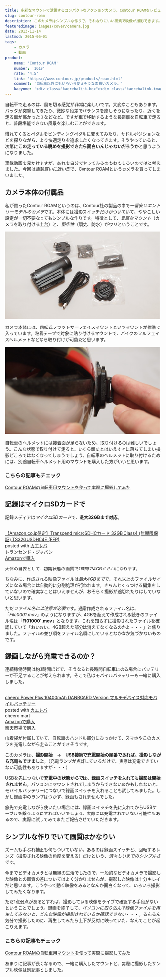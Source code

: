 ```yaml
---
title: 多彩なマウントで活躍するコンパクトなアクションカメラ、Contour ROAMをレビュー
slug: contour-roam
description: このカメラはシンプルな作りで、それなりにいい画質で映像が撮影できます。私の買ったモデルでは、撮影されている映像をリアルタイムで確認できないのが玉に瑕です。ただしそれを補って余りある、撮影の邪魔にならないコンパクトなボディが魅力です。
featuredimage: images/cover/camera.jpg
date: 2013-11-14
lastmod: 2015-05-01
tags: 
    - カメラ
    - 動画
product:
    name: 'Contour ROAM'
    number: '1619'
    rate: '4.5'
    link: 'https://www.contour.jp/products/roam.html'
    comment: '自転車以外にもいろいろ使えそうな面白いカメラ。'
    kaeyome: '<div class="kaerebalink-box"><div class="kaerebalink-image"><a href="https://www.amazon.co.jp/exec/obidos/ASIN/B006OFW2AG/illusionspace-22/ref=nosim/" rel="nofollow" target="_blank"><img src="https://ecx.images-amazon.com/images/I/41b8VYr3%2B6L._SL160_.jpg" style="border: none;" /></a></div><div class="kaerebalink-info"><div class="kaerebalink-name"><a href="https://www.amazon.co.jp/exec/obidos/ASIN/B006OFW2AG/illusionspace-22/ref=nosim/" rel="nofollow" target="_blank">【国内正規品】Contour ウェアラブルビデオカメラ ContourROAM 防水仕様 #1619</a><div class="kaerebalink-powered-date">posted with <a href="https://kaereba.com" rel="nofollow" target="_blank">カエレバ</a></div></div><div class="kaerebalink-detail"> Contour Inc. 2011-12-16    </div><div class="kaerebalink-link1"><div class="shoplinkamazon"><a href="https://www.amazon.co.jp/gp/search?keywords=ContourROAM%20%83E%83F%83A%83%89%83u%83%8B%83r%83f%83I%83J%83%81%83%89&__mk_ja_JP=%83J%83%5E%83J%83i&tag=illusionspace-22" rel="nofollow" target="_blank" title="アマゾン" >Amazonで購入</a></div><div class="shoplinkrakuten"><a href="https://hb.afl.rakuten.co.jp/hgc/0e95387f.f2aef20d.0e953880.25e412bd/?pc=http%3A%2F%2Fsearch.rakuten.co.jp%2Fsearch%2Fmall%2FContourROAM%2520%25E3%2582%25A6%25E3%2582%25A7%25E3%2582%25A2%25E3%2583%25A9%25E3%2583%2596%25E3%2583%25AB%25E3%2583%2593%25E3%2583%2587%25E3%2582%25AA%25E3%2582%25AB%25E3%2583%25A1%25E3%2583%25A9%2F-%2Ff.1-p.1-s.1-sf.0-st.A-v.2%3Fx%3D0%26scid%3Daf_ich_link_urltxt%26m%3Dhttp%3A%2F%2Fm.rakuten.co.jp%2F" rel="nofollow" target="_blank" title="楽天市場" >楽天市場で購入</a></div></div></div><div class="booklink-footer" style="clear: left"></div></div>'
---
```


自転車で走るのは、風を切る感覚が非常に楽しいです。大変なこともあります。バッタが突撃してきたり、微妙な段差でバランスを崩しそうになったり、近くを走る車が怖かったりなどなど。ですが車で移動するような長距離を自転車で走ると、普段堪能できない風景を楽しむことができます。

慣れてくるとペダルをビンディングペダルに変えてみたり、サドルポジションなどを探りながら、より快適走りを追求したくなってきます。そうやっていると、次第に<strong>この走っている眺めを撮影できたら面白いんじゃないだろうか</strong>と思うようになりました。

車載動画を見かけますが、あれを自分でやってみるのもおもしろいのではと考えました。今回は<em>衝動買いに近い形</em>で、Contour ROAMというカメラを買ってしまいました。


## カメラ本体の付属品


私が買ったContour ROAMというのは、Contour社の製品の中で<em>一番安いエントリーモデルのカメラ</em>です。本体には撮影スイッチだけがついていて、ややこしい設定が一切不要なとてもシンプルな作りです。特徴として、<em>豊富なマウント</em>（カメラを取り付ける土台）と、<em>堅牢性</em>（頑丈、防水）がウリということです。

![Contour ROAM 内容物](PA071695.jpg)

カメラ本体には、回転式フラットサーフェイスマウントというマウントが標準で入っています。粘着テープで対象に貼り付けるマウントで、バイクのフルフェイスヘルメットなどなら取り付けが可能だと思います。

![Contour ROAM付属回転式フラットサーフェイスマウント](PA071703.jpg)

自転車のヘルメットには接着面が足らないため、取り付けるのは難しいでしょう。こんな状態で取り付けて走ると、いくら頑丈とはいえすぐに落ちてしまい撮影どころではなくなってしまうでしょう。自転車のヘルメットに取り付けるためには、別途自転車ヘルメット用のマウントを購入した方がいいと思います。


### こちらの記事もチェック


<a href="https://wantit.gcreate.jp/contour_roam_mount/" title="Contour ROAMの自転車用マウントを使って実際に撮影してみた">Contour ROAMの自転車用マウントを使って実際に撮影してみた</a>


## 記録はマイクロSDカードで


記録メディアは<em>マイクロSDカード</em>で、<strong>最大32GBまで対応</strong>。

<div class="kaerebalink-box">
<div class="kaerebalink-image"><a href="https://www.amazon.co.jp/exec/obidos/ASIN/B0056TYX8U/illusionspace-22/ref=nosim/" rel="nofollow" target="_blank"><img alt=""  src="https://ecx.images-amazon.com/images/I/41k75NO7DzL._SL160_.jpg" style="border: none;" /></a></div>
<div class="kaerebalink-info">
<div class="kaerebalink-name"><a href="https://www.amazon.co.jp/exec/obidos/ASIN/B0056TYX8U/illusionspace-22/ref=nosim/" rel="nofollow" target="_blank">【Amazon.co.jp限定】Transcend microSDHCカード 32GB Class4 (無期限保証) TS32GUSDHC4E (FFP)</a>
<div class="kaerebalink-powered-date">posted with <a href="https://kaereba.com" rel="nofollow" target="_blank">カエレバ</a></div>
</div>
<div class="kaerebalink-detail"> トランセンド・ジャパン     </div>
<div class="kaerebalink-link1">
<div class="shoplinkamazon"><a href="https://www.amazon.co.jp/gp/search?keywords=TS32GUSDHC4E&#038;__mk_ja_JP=%83J%83%5E%83J%83i&#038;tag=illusionspace-22" rel="nofollow" target="_blank" title="アマゾン" >Amazonで購入</a></div>
</div>
</div>
<div class="booklink-footer" style="clear: left"></div>
</div>

大体の目安として、初期状態の画質で<em>1時間で4GBくらい</em>になります。

ちなみに、作成される映像ファイルは<em>最大4GBまで</em>で、それ以上のファイルサイズになる場合には自動的に分割処理が行われます。きちんとくっつける編集をしていないので確実なことはいえませんが、おそらく撮影が途切れたりはしていないと思います。

ただ<em>ファイル名には注意が必要</em>です。通常作成されるファイル名は、「<em>File0001.mov</em>」のようになりますが、4GBを超えて作成される続きのファイル名は「<strong>FI010001.mov</strong>」となります。これを知らずに撮影されたファイルを確認していて「おいおい、4GB超えた部分は消えてなくなるのかよ・・・」と焦りました。ファイルの並び順をファイル名順にしているとなかなか気づかないものです。

## 録画しながら充電できるのか？

連続稼働時間は約3時間ほどで、そうなると長時間自転車にのる場合にバッテリーが不足することが考えられます。そこで私はモバイルバッテリーも一緒に購入しました。

<div class="kaerebalink-box">
<div class="kaerebalink-image"><a href="https://www.amazon.co.jp/exec/obidos/ASIN/B00CY6P968/illusionspace-22/ref=nosim/" rel="nofollow" target="_blank"><img alt=""  src="https://ecx.images-amazon.com/images/I/31KsxIFmn0L._SL160_.jpg" style="border: none;" /></a></div>
<div class="kaerebalink-info">
<div class="kaerebalink-name"><a href="https://www.amazon.co.jp/exec/obidos/ASIN/B00CY6P968/illusionspace-22/ref=nosim/" rel="nofollow" target="_blank">cheero Power Plus 10400mAh DANBOARD Version マルチデバイス対応モバイルバッテリー</a>
<div class="kaerebalink-powered-date">posted with <a href="https://kaereba.com" rel="nofollow" target="_blank">カエレバ</a></div>
</div>
<div class="kaerebalink-detail"> cheero mart     </div>
<div class="kaerebalink-link1">
<div class="shoplinkamazon"><a href="https://www.amazon.co.jp/gp/search?keywords=cheero%20Power%20Plus%2010400mAh%20DANBOARD%20Version&#038;__mk_ja_JP=%83J%83%5E%83J%83i&#038;tag=illusionspace-22" rel="nofollow" target="_blank" title="アマゾン" >Amazonで購入</a></div>
<div class="shoplinkrakuten"><a href="https://hb.afl.rakuten.co.jp/hgc/0e95387f.f2aef20d.0e953880.25e412bd/?pc=http%3A%2F%2Fsearch.rakuten.co.jp%2Fsearch%2Fmall%2Fcheero%2520Power%2520Plus%252010400mAh%2520DANBOARD%2520Version%2F-%2Ff.1-p.1-s.1-sf.0-st.A-v.2%3Fx%3D0%26scid%3Daf_ich_link_urltxt%26m%3Dhttp%3A%2F%2Fm.rakuten.co.jp%2F" rel="nofollow" target="_blank" title="楽天市場" >楽天市場で購入</a></div>
</div>
</div>
<div class="booklink-footer" style="clear: left"></div>
</div>

巾着袋が付属していて、自転車のハンドル部分にひっかけて、スマホやこのカメラを充電しながら走ることができそうです。

このカメラは、<strong>撮影開始　→　USB接続で充電開始の順番であれば、撮影しながら充電もできました</strong>。（充電ランプが点灯しているだけで、実際は充電できていない可能性もありますが・・・）

USBを先につないで<strong>充電中の状態からでは、録画スイッチを入れても撮影は開始されません</strong>。パソコンにマウントされてしまうからできないのかもしれないと、モバイルバッテリーにつないで録画スイッチを入れることも試してみました。しかし録画中のランプはつかず、録画もされませんでした。

旅先で充電しながら使いたい場合には、録画スイッチを先に入れてからUSBケーブルを繋ぐようにすればいいでしょう。実際には充電されていない可能性もあるので、実際に試してみてまたご報告させていただきます。


## シンプルな作りでいて画質はかなりい


ズームも手ぶれ補正も何もついていない。あるのは録画スイッチと、回転するレンズ（撮影される映像の角度を変える）だけという、<em>清々しいまでのシンプルさ</em>です。

今までビデオカメラとは無縁の生活でしたので、一般的なビデオカメラで撮影した映像との画質の差についてはよく分かりませんが、撮影した映像は十分キレイだと思います。こうやって動く映像をみるとなんか面白くなって、いろいろ撮影してみたくなります。

ただ1点弱点があるとすれば、撮影している映像をライブで確認する手段がないということでしょう。録画を終了して、<em>パソコンに取り込んで映像ファイルを再生してみないと、どんな映像が撮影されているか確認できない</em>・・・。るんるん気分で撮影したのに、再生してみたら上下が反対に映っていた、なんてことが起こりえます。


### こちらの記事もチェック


<a href="https://wantit.gcreate.jp/contour_roam_mount/" title="Contour ROAMの自転車用マウントを使って実際に撮影してみた">Contour ROAMの自転車用マウントを使って実際に撮影してみた</a>

あまりに記事が長くなるので、一緒に購入したマウントと、実際に撮影したサンプル映像は別記事としました。
